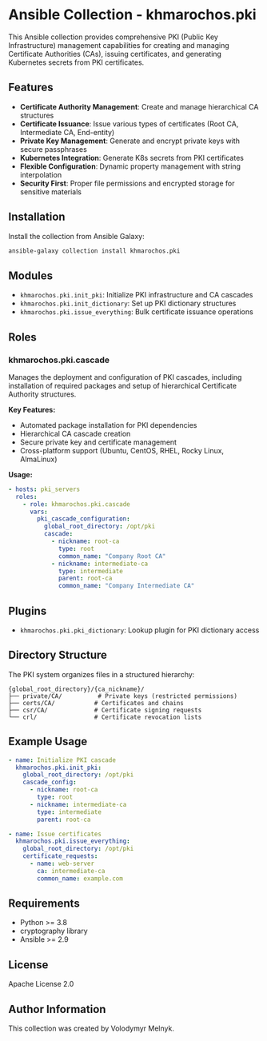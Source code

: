 # Ansible Collection - khmarochos.pki

This Ansible collection provides comprehensive PKI (Public Key Infrastructure) management capabilities for creating and managing Certificate Authorities (CAs), issuing certificates, and generating Kubernetes secrets from PKI certificates.

## Features

- **Certificate Authority Management**: Create and manage hierarchical CA structures
- **Certificate Issuance**: Issue various types of certificates (Root CA, Intermediate CA, End-entity)
- **Private Key Management**: Generate and encrypt private keys with secure passphrases
- **Kubernetes Integration**: Generate K8s secrets from PKI certificates
- **Flexible Configuration**: Dynamic property management with string interpolation
- **Security First**: Proper file permissions and encrypted storage for sensitive materials

## Installation

Install the collection from Ansible Galaxy:

```bash
ansible-galaxy collection install khmarochos.pki
```

## Modules

- `khmarochos.pki.init_pki`: Initialize PKI infrastructure and CA cascades
- `khmarochos.pki.init_dictionary`: Set up PKI dictionary structures  
- `khmarochos.pki.issue_everything`: Bulk certificate issuance operations

## Roles

### khmarochos.pki.cascade

Manages the deployment and configuration of PKI cascades, including installation of required packages and setup of hierarchical Certificate Authority structures.

**Key Features:**
- Automated package installation for PKI dependencies
- Hierarchical CA cascade creation
- Secure private key and certificate management
- Cross-platform support (Ubuntu, CentOS, RHEL, Rocky Linux, AlmaLinux)

**Usage:**
```yaml
- hosts: pki_servers
  roles:
    - role: khmarochos.pki.cascade
      vars:
        pki_cascade_configuration:
          global_root_directory: /opt/pki
          cascade:
            - nickname: root-ca
              type: root
              common_name: "Company Root CA"
            - nickname: intermediate-ca
              type: intermediate
              parent: root-ca
              common_name: "Company Intermediate CA"
```

## Plugins

- `khmarochos.pki.pki_dictionary`: Lookup plugin for PKI dictionary access

## Directory Structure

The PKI system organizes files in a structured hierarchy:
```
{global_root_directory}/{ca_nickname}/
├── private/CA/          # Private keys (restricted permissions)
├── certs/CA/           # Certificates and chains
├── csr/CA/             # Certificate signing requests
└── crl/                # Certificate revocation lists
```

## Example Usage

```yaml
- name: Initialize PKI cascade
  khmarochos.pki.init_pki:
    global_root_directory: /opt/pki
    cascade_config:
      - nickname: root-ca
        type: root
      - nickname: intermediate-ca
        type: intermediate
        parent: root-ca

- name: Issue certificates
  khmarochos.pki.issue_everything:
    global_root_directory: /opt/pki
    certificate_requests:
      - name: web-server
        ca: intermediate-ca
        common_name: example.com
```

## Requirements

- Python >= 3.8
- cryptography library
- Ansible >= 2.9

## License

Apache License 2.0

## Author Information

This collection was created by Volodymyr Melnyk.
